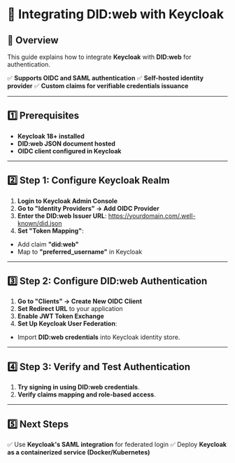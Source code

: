 # **🔹 Integrating DID:web with Keycloak**

## **📌 Overview**

This guide explains how to integrate **Keycloak** with **DID:web** for authentication.

✅ **Supports OIDC and SAML authentication**
✅ **Self-hosted identity provider**
✅ **Custom claims for verifiable credentials issuance**

---

## **1️⃣ Prerequisites**

- **Keycloak 18+ installed**
- **DID:web JSON document hosted**
- **OIDC client configured in Keycloak**

---

## **2️⃣ Step 1: Configure Keycloak Realm**

1. **Login to Keycloak Admin Console**
2. **Go to "Identity Providers" → Add OIDC Provider**
3. **Enter the DID:web Issuer URL**: https://yourdomain.com/.well-known/did.json
4. **Set "Token Mapping"**:

- Add claim **"did:web"**
- Map to **"preferred_username"** in Keycloak

---

## **3️⃣ Step 2: Configure DID:web Authentication**

1. **Go to "Clients" → Create New OIDC Client**
2. **Set Redirect URL** to your application
3. **Enable JWT Token Exchange**
4. **Set Up Keycloak User Federation**:

- Import **DID:web credentials** into Keycloak identity store.

---

## **4️⃣ Step 3: Verify and Test Authentication**

1. **Try signing in using DID:web credentials**.
2. **Verify claims mapping and role-based access**.

---

## **5️⃣ Next Steps**

✅ Use **Keycloak's SAML integration** for federated login
✅ Deploy **Keycloak as a containerized service (Docker/Kubernetes)**
